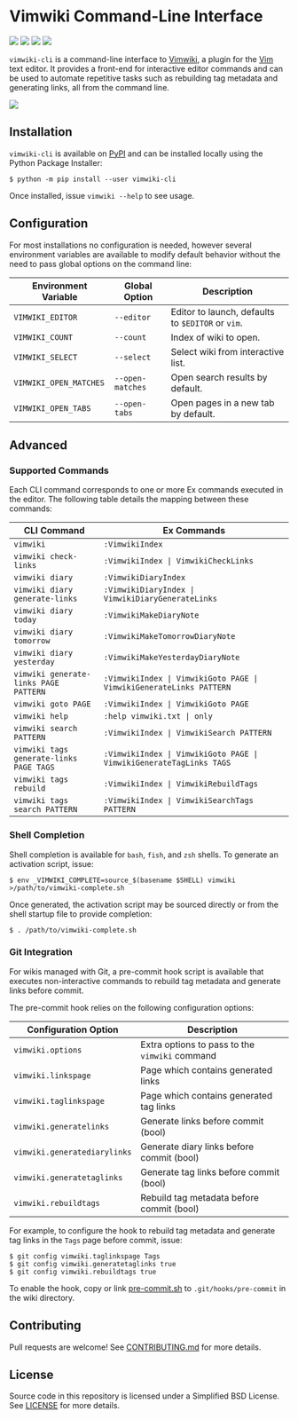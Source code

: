 # Vimwiki Command-Line Interface

[![](https://github.com/sstallion/vimwiki-cli/actions/workflows/ci.yml/badge.svg?branch=master)][1]
[![](https://img.shields.io/pypi/v/vimwiki-cli)][2]
[![](https://img.shields.io/pypi/pyversions/vimwiki-cli)][2]
[![](https://img.shields.io/github/license/sstallion/vimwiki-cli)][LICENSE]

`vimwiki-cli` is a command-line interface to [Vimwiki][3], a plugin for the
[Vim][4] text editor. It provides a front-end for interactive editor commands
and can be used to automate repetitive tasks such as rebuilding tag metadata and
generating links, all from the command line.

[![](https://asciinema.org/a/413921.svg)](https://asciinema.org/a/413921?autoplay=1)

## Installation

`vimwiki-cli` is available on [PyPI][2] and can be installed locally using the
Python Package Installer:

    $ python -m pip install --user vimwiki-cli

Once installed, issue `vimwiki --help` to see usage.

## Configuration

For most installations no configuration is needed, however several environment
variables are available to modify default behavior without the need to pass
global options on the command line:

| Environment Variable   | Global Option    | Description                                       |
|------------------------|------------------|---------------------------------------------------|
| `VIMWIKI_EDITOR`       | `--editor`       | Editor to launch, defaults to `$EDITOR` or `vim`. |
| `VIMWIKI_COUNT`        | `--count`        | Index of wiki to open.                            |
| `VIMWIKI_SELECT`       | `--select`       | Select wiki from interactive list.                |
| `VIMWIKI_OPEN_MATCHES` | `--open-matches` | Open search results by default.                   |
| `VIMWIKI_OPEN_TABS`    | `--open-tabs`    | Open pages in a new tab by default.               |

## Advanced

### Supported Commands

Each CLI command corresponds to one or more Ex commands executed in the editor.
The following table details the mapping between these commands:

| CLI Command                             | Ex Commands                                                         |
|-----------------------------------------|---------------------------------------------------------------------|
| `vimwiki`                               | `:VimwikiIndex`                                                     |
| `vimwiki check-links`                   | `:VimwikiIndex \| VimwikiCheckLinks`                                |
| `vimwiki diary`                         | `:VimwikiDiaryIndex`                                                |
| `vimwiki diary generate-links`          | `:VimwikiDiaryIndex \| VimwikiDiaryGenerateLinks`                   |
| `vimwiki diary today`                   | `:VimwikiMakeDiaryNote`                                             |
| `vimwiki diary tomorrow`                | `:VimwikiMakeTomorrowDiaryNote`                                     |
| `vimwiki diary yesterday`               | `:VimwikiMakeYesterdayDiaryNote`                                    |
| `vimwiki generate-links PAGE PATTERN`   | `:VimwikiIndex \| VimwikiGoto PAGE \| VimwikiGenerateLinks PATTERN` |
| `vimwiki goto PAGE`                     | `:VimwikiIndex \| VimwikiGoto PAGE`                                 |
| `vimwiki help`                          | `:help vimwiki.txt \| only`                                         |
| `vimwiki search PATTERN`                | `:VimwikiIndex \| VimwikiSearch PATTERN`                            |
| `vimwiki tags generate-links PAGE TAGS` | `:VimwikiIndex \| VimwikiGoto PAGE \| VimwikiGenerateTagLinks TAGS` |
| `vimwiki tags rebuild`                  | `:VimwikiIndex \| VimwikiRebuildTags`                               |
| `vimwiki tags search PATTERN`           | `:VimwikiIndex \| VimwikiSearchTags PATTERN`                        |

### Shell Completion

Shell completion is available for `bash`, `fish`, and `zsh` shells. To generate
an activation script, issue:

    $ env _VIMWIKI_COMPLETE=source_$(basename $SHELL) vimwiki >/path/to/vimwiki-complete.sh

Once generated, the activation script may be sourced directly or from the shell
startup file to provide completion:

    $ . /path/to/vimwiki-complete.sh

### Git Integration

For wikis managed with Git, a pre-commit hook script is available that executes
non-interactive commands to rebuild tag metadata and generate links before
commit.

The pre-commit hook relies on the following configuration options:

| Configuration Option          | Description                                    |
|-------------------------------|------------------------------------------------|
| `vimwiki.options`             | Extra options to pass to the `vimwiki` command |
| `vimwiki.linkspage`           | Page which contains generated links            |
| `vimwiki.taglinkspage`        | Page which contains generated tag links        |
| `vimwiki.generatelinks`       | Generate links before commit (bool)            |
| `vimwiki.generatediarylinks`  | Generate diary links before commit (bool)      |
| `vimwiki.generatetaglinks`    | Generate tag links before commit (bool)        |
| `vimwiki.rebuildtags`         | Rebuild tag metadata before commit (bool)      |

For example, to configure the hook to rebuild tag metadata and generate tag
links in the `Tags` page before commit, issue:

    $ git config vimwiki.taglinkspage Tags
    $ git config vimwiki.generatetaglinks true
    $ git config vimwiki.rebuildtags true

To enable the hook, copy or link [pre-commit.sh] to `.git/hooks/pre-commit` in
the wiki directory.

## Contributing

Pull requests are welcome! See [CONTRIBUTING.md] for more details.

## License

Source code in this repository is licensed under a Simplified BSD License. See
[LICENSE] for more details.

[1]: https://github.com/sstallion/vimwiki-cli/actions/workflows/ci.yml
[2]: https://pypi.org/project/vimwiki-cli/
[3]: https://vimwiki.github.io/
[4]: https://www.vim.org/

[CONTRIBUTING.md]: CONTRIBUTING.md
[LICENSE]: LICENSE
[pre-commit.sh]: scripts/pre-commit.sh
